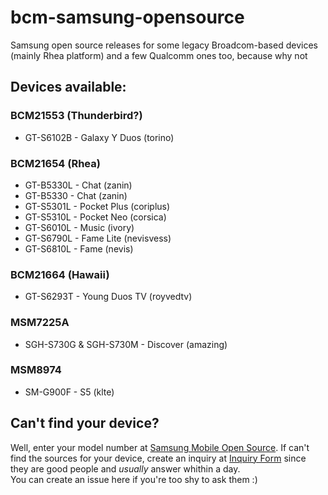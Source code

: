 # bcm-samsung-opensource
Samsung open source releases for some legacy Broadcom-based devices (mainly Rhea platform) and a few Qualcomm ones too, because why not

## Devices available:
### BCM21553 (Thunderbird?)
* GT-S6102B - Galaxy Y Duos (torino)
### BCM21654 (Rhea)
* GT-B5330L - Chat (zanin)
* GT-B5330 - Chat (zanin)
* GT-S5301L - Pocket Plus (coriplus)
* GT-S5310L - Pocket Neo (corsica)
* GT-S6010L - Music (ivory)
* GT-S6790L - Fame Lite (nevisvess)
* GT-S6810L - Fame (nevis)
### BCM21664 (Hawaii)
* GT-S6293T - Young Duos TV (royvedtv)
### MSM7225A
* SGH-S730G & SGH-S730M - Discover (amazing)
### MSM8974
* SM-G900F - S5 (klte)

## Can't find your device?
Well, enter your model number at [Samsung Mobile Open Source](https://opensource.samsung.com/uploadList?menuItem=mobile&classification1=mobile_phone). If can't find the sources for your device, create an inquiry at [Inquiry Form](https://opensource.samsung.com/requestInquiry) since they are good people and _usually_ answer whithin a day.  
You can create an issue here if you're too shy to ask them :)
